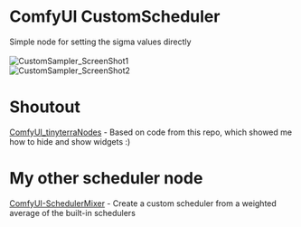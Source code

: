 # ComfyUI CustomScheduler
Simple node for setting the sigma values directly
<BR  >
<BR  >
![CustomSampler_ScreenShot1](https://github.com/BlakeOne/ComfyUI-CustomScheduler/assets/30273164/c5c258ec-49ba-4062-a3aa-9d019d693bfd)
<BR  >
![CustomSampler_ScreenShot2](https://github.com/BlakeOne/ComfyUI-CustomScheduler/assets/30273164/0152be8b-5eb2-4d50-8659-1813adcecf44)
<BR  >
# Shoutout
[ComfyUI_tinyterraNodes](https://github.com/TinyTerra/ComfyUI_tinyterraNodes) - Based on code from this repo, which showed me how to hide and show widgets :)
<BR  >
# My other scheduler node
[ComfyUI-SchedulerMixer](https://github.com/BlakeOne/ComfyUI-SchedulerMixer) - Create a custom scheduler from a weighted average of the built-in schedulers
